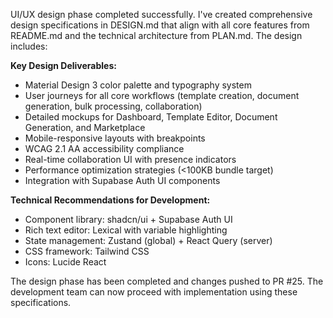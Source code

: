 UI/UX design phase completed successfully. I've created comprehensive design specifications in DESIGN.md that align with all core features from README.md and the technical architecture from PLAN.md. The design includes:

**Key Design Deliverables:**
- Material Design 3 color palette and typography system
- User journeys for all core workflows (template creation, document generation, bulk processing, collaboration)
- Detailed mockups for Dashboard, Template Editor, Document Generation, and Marketplace
- Mobile-responsive layouts with breakpoints
- WCAG 2.1 AA accessibility compliance
- Real-time collaboration UI with presence indicators
- Performance optimization strategies (<100KB bundle target)
- Integration with Supabase Auth UI components

**Technical Recommendations for Development:**
- Component library: shadcn/ui + Supabase Auth UI
- Rich text editor: Lexical with variable highlighting
- State management: Zustand (global) + React Query (server)
- CSS framework: Tailwind CSS
- Icons: Lucide React

The design phase has been completed and changes pushed to PR #25. The development team can now proceed with implementation using these specifications.
